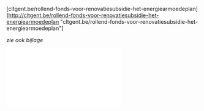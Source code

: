 \[cltgent.be/rollend-fonds-voor-renovatiesubsidie-het-energiearmoedeplan\](http://cltgent.be/rollend-fonds-voor-renovatiesubsidie-het-energiearmoedeplan "cltgent.be/rollend-fonds-voor-renovatiesubsidie-het-energiearmoedeplan"\]

*zie ook bijlage*

![rolled-fonds_woning-renovatie.pdf](.attachments.19890985/rolled-fonds_woning-renovatie.pdf)

